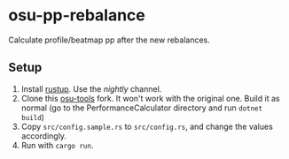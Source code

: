 # osu-pp-rebalance

Calculate profile/beatmap pp after the new rebalances.

## Setup

1. Install [rustup](https://rustup.rs/). Use the *nightly* channel.
2. Clone this [osu-tools](https://github.com/ekisu/osu-tools) fork. It won't work with the original one. Build it as normal (go to the PerformanceCalculator directory and run `dotnet build`)
3. Copy `src/config.sample.rs` to `src/config.rs`, and change the values accordingly.
4. Run with `cargo run`.
